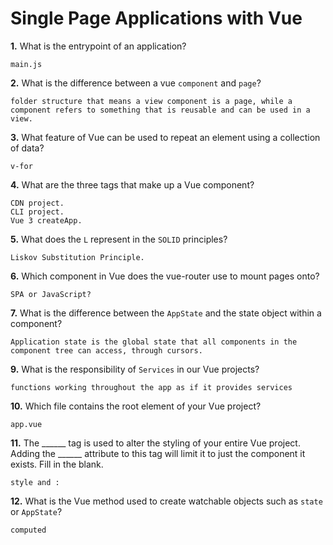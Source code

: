 # Single Page Applications with Vue

**1.** What is the entrypoint of an application?
<!-- enter you answer in the space below -->
```
main.js
```
**2.** What is the difference between a vue `component` and `page`?
<!-- enter you answer in the space below -->
```
folder structure that means a view component is a page, while a component refers to something that is reusable and can be used in a view.
```
**3.** What feature of Vue can be used to repeat an element using a collection of data?
<!-- enter you answer in the space below -->
```
v-for
```
**4.** What are the three tags that make up a Vue component?
<!-- enter you answer in the space below -->
```
CDN project.
CLI project.
Vue 3 createApp.
```
**5.** What does the `L` represent in the `SOLID` principles?
<!-- enter you answer in the space below -->
```
Liskov Substitution Principle.
```
**6.** Which component in Vue does the vue-router use to mount pages onto?
<!-- enter you answer in the space below -->
```
SPA or JavaScript?
```
**7.** What is the difference between the `AppState` and the state object within a component?
<!-- enter you answer in the space below -->
```
Application state is the global state that all components in the component tree can access, through cursors.
```
**9.** What is the responsibility of `Services` in our Vue projects?
<!-- enter you answer in the space below -->
```
functions working throughout the app as if it provides services
```
**10.** Which file contains the root element of your Vue project?
<!-- enter you answer in the space below -->
```
app.vue
```
**11.** The ______ tag is used to alter the styling of your entire Vue project.  Adding the ______ attribute to this tag will limit it to just the component it exists.  Fill in the blank.
<!-- enter you answer in the space below -->
```
style and : 
```
**12.** What is the Vue method used to create watchable objects such as `state` or `AppState`?
<!-- enter you answer in the space below -->
```
computed
```